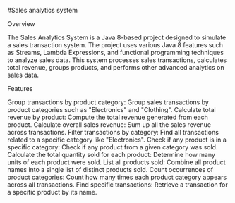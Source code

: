 #Sales analytics system

Overview

The Sales Analytics System is a Java 8-based project designed to simulate a sales transaction system. The project uses various Java 8 features such as Streams, Lambda Expressions, and functional programming techniques to analyze sales data. This system processes sales transactions, calculates total revenue, groups products, and performs other advanced analytics on sales data.

Features

Group transactions by product category: Group sales transactions by product categories such as "Electronics" and "Clothing".
Calculate total revenue by product: Compute the total revenue generated from each product.
Calculate overall sales revenue: Sum up all the sales revenue across transactions.
Filter transactions by category: Find all transactions related to a specific category like "Electronics".
Check if any product is in a specific category: Check if any product from a given category was sold.
Calculate the total quantity sold for each product: Determine how many units of each product were sold.
List all products sold: Combine all product names into a single list of distinct products sold.
Count occurrences of product categories: Count how many times each product category appears across all transactions.
Find specific transactions: Retrieve a transaction for a specific product by its name.
